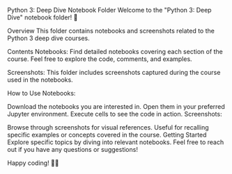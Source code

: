Python 3: Deep Dive Notebook Folder
Welcome to the "Python 3: Deep Dive" notebook folder! 🚀

Overview
This folder contains notebooks and screenshots related to the Python 3 deep dive courses.

Contents
Notebooks: Find detailed notebooks covering each section of the course. Feel free to explore the code, comments, and examples.

Screenshots: This folder includes screenshots captured during the course used in the notebooks.

How to Use
Notebooks:

Download the notebooks you are interested in.
Open them in your preferred Jupyter environment.
Execute cells to see the code in action.
Screenshots:

Browse through screenshots for visual references.
Useful for recalling specific examples or concepts covered in the course.
Getting Started
Explore specific topics by diving into relevant notebooks.
Feel free to reach out if you have any questions or suggestions!

Happy coding! 🐍✨

